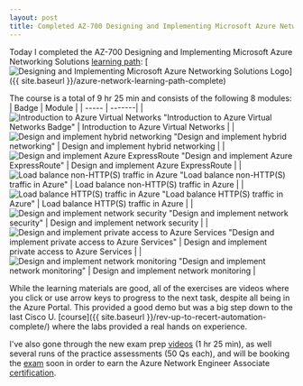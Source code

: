 ```yaml
---
layout: post
title: Completed AZ-700 Designing and Implementing Microsoft Azure Networking Solutions Learning Path
---
```


Today I completed the AZ-700 Designing and Implementing Microsoft Azure Networking Solutions [learning path](https://learn.microsoft.com/en-gb/training/achievements/learn.wwl.designing-implementing-microsoft-azure-networking-solutions-az-700.trophy?username=petergilani):
[![Designing and Implementing Microsoft Azure Networking Solutions Logo](https://learn.microsoft.com/en-gb/training/achievements/designing-implementing-microsoft-azure-networking-solutions.svg "Designing and Implementing Microsoft Azure Networking Solutions Logo")]({{ site.baseurl }}/azure-network-learning-path-complete)

The course is a total of 9 hr 25 min and consists of the following 8 modules:
| Badge | Module |
| ----- | -------|
| ![Introduction to Azure Virtual Networks](https://learn.microsoft.com/en-us/training/achievements/introduction-to-azure-virtual-networks.svg) "Introduction to Azure Virtual Networks Badge"      | Introduction to Azure Virtual Networks       |
| ![Design and implement hybrid networking](https://learn.microsoft.com/en-us/training/achievements/hybrid-networking-implement.svg) "Design and implement hybrid networking"  | Design and implement hybrid networking        |
| ![Design and implement Azure ExpressRoute](https://learn.microsoft.com/en-us/training/achievements/express-route-design-implement.svg) "Design and implement Azure ExpressRoute" | Design and implement Azure ExpressRoute |
| ![Load balance non-HTTP(S) traffic in Azure](https://learn.microsoft.com/en-us/training/achievements/load-balancing-non-https-traffic-in-azure.svg) "Load balance non-HTTP(S) traffic in Azure" | Load balance non-HTTP(S) traffic in Azure |
| ![Load balance HTTP(S) traffic in Azure](https://learn.microsoft.com/en-us/training/achievements/5-load-balancing-https-traffic-in-azure.svg) "Load balance HTTP(S) traffic in Azure" | Load balance HTTP(S) traffic in Azure |
| ![Design and implement network security](https://learn.microsoft.com/en-us/training/achievements/6-design-and-implement-network-security-and-monitoring.svg) "Design and implement network security" | Design and implement network security |
| ![Design and implement private access to Azure Services](https://learn.microsoft.com/en-us/training/achievements/design-and-implement-private-access-to-azure-services.svg) "Design and implement private access to Azure Services" | Design and implement private access to Azure Services |
| ![Design and implement network monitoring](https://learn.microsoft.com/en-us/training/achievements/network-monitoring-design-implement.svg) "Design and implement network monitoring" | Design and implement network monitoring |

While the learning materials are good, all of the exercises are videos where you click or use arrow keys to progress to the next task, despite all being in the Azure Portal. This provided a good demo but was a big step down to the last Cisco U. [course]({{ site.baseurl }}/rev-up-to-recert-automation-complete/) where the labs provided a real hands on experience.

I've also gone through the new exam prep [videos](https://learn.microsoft.com/en-us/shows/exam-readiness-zone/preparing-for-az-700-design-and-implement-core-networking-infrastructure-1-of-5) (1 hr  25 min), as well several runs of the practice assessments (50 Qs each), and will be booking the [exam](https://learn.microsoft.com/en-gb/certifications/exams/az-700//) soon in order to earn the Azure Network Engineer Associate [certification](https://learn.microsoft.com/en-us/certifications/azure-network-engineer-associate/).